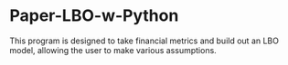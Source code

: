 # Paper-LBO-w-Python
This program is designed to take financial metrics and build out an LBO model, allowing the user to make various assumptions.
